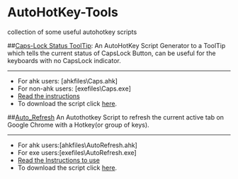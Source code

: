 # AutoHotKey-Tools
collection of some useful autohotkey scripts

##[Caps-Lock Status ToolTip](https://github.com/KamalAwasthi/AutoHotKey-Tools/tree/master/Caps-Lock-Status-Tooltip):
 An AutoHotKey Script Generator to a ToolTip which tells the current status of CapsLock Button, can be useful for the keyboards with no CapsLock indicator. <br> 
 * * *
 * For ahk users: [ahkfiles\Caps.ahk]
 * For non-ahk users: [exefiles\Caps.exe]
 * [Read the instructions](https://github.com/KamalAwasthi/AutoHotKey-Tools/blob/master/Caps-Lock-Status-Tooltip/ahk_file/ReadMe.pdf) 
 * To download the script click [here](https://github.com/KamalAwasthi/AutoHotKey-Tools/archive/master.zip).



##[Auto_Refresh](https://github.com/KamalAwasthi/AutoHotKey-Tools/tree/master/Auto_Refresh)
 An Autothotkey Script to refresh the current active tab on Google Chrome with a Hotkey(or group of keys).<br>
 
 * * *
 
* For ahk users:[ahkfiles\AutoRefresh.ahk]
* For exe users:[exefiles\AutoRefresh.exe]
* [Read the Instructions to use](https://github.com/KamalAwasthi/AutoHotKey-Tools/blob/master/Auto_Refresh/ahk%20files/ReadMe.pdf)
* To download the script click [here](https://github.com/KamalAwasthi/AutoHotKey-Tools/archive/master.zip).
